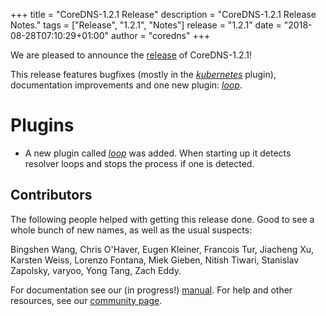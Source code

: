 +++
title = "CoreDNS-1.2.1 Release"
description = "CoreDNS-1.2.1 Release Notes."
tags = ["Release", "1.2.1", "Notes"]
release = "1.2.1"
date = "2018-08-28T07:10:29+01:00"
author = "coredns"
+++

We are pleased to announce the [release](https://github.com/inverse-inc/wireguard-go/dns/releases/tag/v1.2.1) of
CoreDNS-1.2.1!

This release features bugfixes (mostly in the [*kubernetes*](/plugins/kubernetes) plugin),
documentation improvements and one new plugin: [*loop*](/plugins/loop).

# Plugins

* A new plugin called [*loop*](/plugins/loop) was added. When starting up it detects resolver loops
  and stops the process if one is detected.

## Contributors

The following people helped with getting this release done. Good to see a whole bunch of new names,
as well as the usual suspects:

Bingshen Wang,
Chris O'Haver,
Eugen Kleiner,
Francois Tur,
Jiacheng Xu,
Karsten Weiss,
Lorenzo Fontana,
Miek Gieben,
Nitish Tiwari,
Stanislav Zapolsky,
varyoo,
Yong Tang,
Zach Eddy.

For documentation see our (in progress!) [manual](/manual). For help and other resources, see our
[community page](https://coredns.io/community/).
